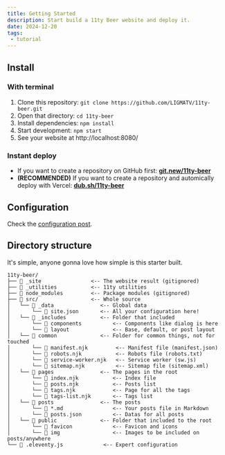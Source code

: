 ```yaml
---
title: Getting Started
description: Start build a 11ty Beer website and deploy it.
date: 2024-12-20
tags:
 - tutorial
---
```


## Install

### With terminal

1. Clone this repository: `git clone https://github.com/LIGMATV/11ty-beer.git`
2. Open that directory: `cd 11ty-beer`
3. Install dependencies: `npm install`
4. Start development: `npm start`
5. See your website at http://localhost:8080/

### Instant deploy

- If you want to create a repository on GitHub first: **[git.new/11ty-beer](https://git.new/11ty-beer)**
- **(RECOMMENDED)** If you want to create a repository and automically deploy with Vercel: **[dub.sh/11ty-beer](https://dub.sh/11ty-beer)**

## Configuration

Check the [configuration post](/posts/configuration/).

## Directory structure

It's simple, anyone gonna love how simple is this starter built.

```
11ty-beer/
├── 📂 _site                <-- The website result (gitignored)
├── 📂 _utilities           <-- 11ty utilities
├── 📂 node_modules         <-- Package modules (gitignored)
├── 📂 src/                 <-- Whole source
│   └── 📂 _data               <-- Global data
│       └── 📄 site.json       <-- All your configuration here!
│   └── 📂 _includes           <-- Folder that included
│       └── 📂 components          <-- Components like dialog is here
│       └── 📂 layout              <-- Base, default, or post layout
│   └── 📂 common              <-- Folder for common things, not for touched
│       └── 📄 manifest.njk         <-- Manifest file (manifest.json)
│       └── 📄 robots.njk           <-- Robots file (robots.txt)
│       └── 📄 service-worker.njk   <-- Service worker (sw.js)
│       └── 📄 sitemap.njk          <-- Sitemap file (sitemap.xml)
│   └── 📂 pages               <-- The pages in the root
│       └── 📄 index.njk           <-- Index file
│       └── 📄 posts.njk           <-- Posts list
│       └── 📄 tags.njk            <-- Page for all the tags
│       └── 📄 tags-list.njk       <-- Tags list
│   └── 📂 posts               <-- The posts
│       └── 📄 *.md                <-- Your posts file in Markdown
│       └── 📄 posts.json          <-- Datas for all posts
│   └── 📂 public              <-- Folder that included to the root
│       └── 📂 favicon             <-- Favicon and icons
│       └── 📂 img                 <-- Images to be included on posts/anywhere
└── 📄 .eleventy.js             <-- Expert configuration
```